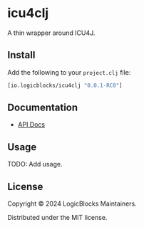 # icu4clj

A thin wrapper around ICU4J.

## Install

Add the following to your `project.clj` file:

```clj
[io.logicblocks/icu4clj "0.0.1-RC0"]
```

## Documentation

* [API Docs](http://logicblocks.github.io/icu4clj)

## Usage

TODO: Add usage.

## License

Copyright © 2024 LogicBlocks Maintainers.

Distributed under the MIT license.
